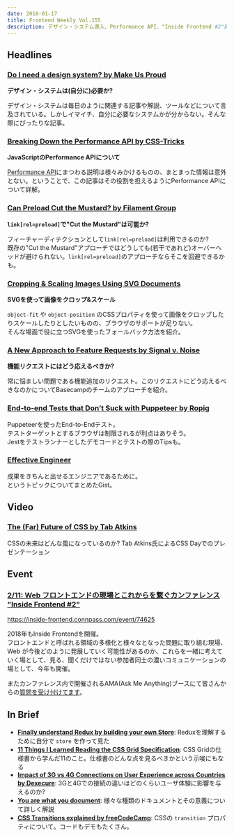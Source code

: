 ```yaml
---
date: 2018-01-17
title: Frontend Weekly Vol.155
description: デザイン・システム導入、Performance API、"Inside Frontend #2"開催、ほか計13リンク
---
```


## Headlines

### [Do I need a design system? by Make Us Proud](https://medium.com/make-us-proud/do-i-need-a-design-system-b67f84084c30)

**デザイン・システムは(自分に)必要か?**

デザイン・システムは毎日のように関連する記事や解説、ツールなどについて言及されている。しかしイマイチ、自分に必要なシステムかが分からない。そんな際にぴったりな記事。

### [Breaking Down the Performance API by CSS-Tricks](https://css-tricks.com/breaking-performance-api/)

**JavaScriptのPerformance APIについて**

[Performance API](https://developer.mozilla.org/en-US/docs/Web/API/Performance_API)にまつわる説明は様々みかけるものの、まとまった情報は意外とない。ということで、この記事はその役割を担えるようにPerformance APIについて詳解。

### [Can Preload Cut the Mustard? by Filament Group](https://www.filamentgroup.com/lab/preload-ctm.html)

**`link[rel=preload]`で"Cut the Mustard"は可能か?**

フィーチャーディテクションとして`link[rel=preload]`は利用できるのか?  
既存の"Cut the Mustard"アプローチではどうしても(若干であれど)オーバーヘッドが避けられない。`link[rel=preload]`のアプローチならそこを回避できるかも。

### [Cropping & Scaling Images Using SVG Documents](https://www.sarasoueidan.com/blog/svg-object-fit/)

**SVGを使って画像をクロップ&スケール**

`object-fit` や `object-position` のCSSプロパティを使って画像をクロップしたりスケールしたりとしたいものの、ブラウザのサポートが足りない。  
そんな場面で役に立つSVGを使ったフォールバック方法を紹介。

### [A New Approach to Feature Requests by Signal v. Noise](https://m.signalvnoise.com/a-new-approach-to-feature-requests-21bea562c083)

**機能リクエストにはどう応えるべきか?**

常に悩ましい問題である機能追加のリクエスト。このリクエストにどう応えるべきなのかについてBasecampのチームのアプローチを紹介。

### [End-to-end Tests that Don’t Suck with Puppeteer by Ropig](https://ropig.com/blog/end-end-tests-dont-suck-puppeteer/)

Puppeteerを使ったEnd-to-Endテスト。  
テストターゲットとするブラウザは制限されるが利点はありそう。  
Jestをテストランナーとしたデモコードとテストの際のTipsも。

### [Effective Engineer](https://gist.github.com/rondy/af1dee1d28c02e9a225ae55da2674a6f)

成果をきちんと出せるエンジニアであるために。  
というトピックについてまとめたGist。

## Video

### [The (Far) Future of CSS by Tab Atkins](https://vimeo.com/242890906)

CSSの未来はどんな風になっているのか? Tab Atkins氏によるCSS Dayでのプレゼンテーション

## Event

### [2/11: Web フロントエンドの現場とこれからを繋ぐカンファレンス "Inside Frontend #2"](https://inside-frontend.connpass.com/event/74625)

https://inside-frontend.connpass.com/event/74625

2018年もInside Frontendを開催。  
フロントエンドと呼ばれる領域の多様化と様々なとなった問題に取り組む現場、Web が今後どのように発展していく可能性があるのか、これらを一緒に考えていく場として、見る、聞くだけではない参加者同士の濃いコミュニケーションの場として、今年も開催。

またカンファレンス内で開催されるAMA(Ask Me Anything)ブースにて皆さんからの[質問を受け付けてます](https://github.com/insidefrontend/issue2-ama)。

## In Brief

- [**Finally understand Redux by building your own Store**](https://toddmotto.com/redux-typescript-store): Reduxを理解するために自分で `store` を作って見た
- [**11 Things I Learned Reading the CSS Grid Specification**](https://medium.freecodecamp.org/11-things-i-learned-reading-the-css-grid-specification-fb3983aa5e0): CSS Gridの仕様書から学んだ11のこと。仕様書のどんな点を見るべきかという示唆にもなる
- [**Impact of 3G vs 4G Connections on User Experience across Countries by Dexecure**](https://dexecure.com/blog/impact-3g-vs-4g-connections-user-experience-countries/): 3Gと4Gでの接続の違いはどのくらいユーザ体験に影響を与えるのか?
- [**You are what you document**](https://www.ybrikman.com/writing/2014/05/05/you-are-what-you-document/): 様々な種類のドキュメントとその意義について詳しく解説
- [**CSS Transitions explained by freeCodeCamp**](https://medium.freecodecamp.org/css-transitions-explained-d67ab9a02049): CSSの `transition` プロパティについて。コードもデモもたくさん。